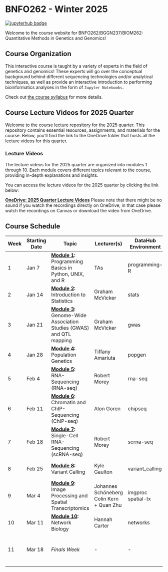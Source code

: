 # BNFO262 - Winter 2025

[![jupyterhub badge](https://img.shields.io/badge/Login%20to%20JupyterHub-grey?style=for-the-badge&logo=jupyter)](https://datahub.ucsd.edu/hub/login)

Welcome to the course website for BNFO262/BGGN237/BIOM262: Quantitative Methods in Genetics and Genomics! 

## Course Organization

This interactive course is taught by a variety of experts in the field of genetics and genomics! These experts will go over the conceptual background behind different sequencing technologies and/or analytical techniques, as well as provide an interactive introduction to performing bioinformatics analyses in the form of `Jupyter Notebooks`. 

Check out [the course syllabus](BNFO262-Syllabus-2025.md) for more details.

## Course Lecture Videos for 2025 Quarter

Welcome to the course lecture repository for the 2025 quarter. This repository contains essential resources, assignments, and materials for the course. Below, you’ll find the link to the OneDrive folder that hosts all the lecture videos for this quarter.

### Lecture Videos

The lecture videos for the 2025 quarter are organized into modules 1 through 10. Each module covers different topics relevant to the course, providing in-depth explanations and insights.

You can access the lecture videos for the 2025 quarter by clicking the link below:

[**OneDrive: 2025 Quarter Lecture Videos**](https://ucsdcloud-my.sharepoint.com/:f:/g/personal/jjauregu_ucsd_edu/Etxg9Nsv7edOvHpe64Sxoc4BJGMhqVgy5wL-RrACTQ_9sA?e=fKjhHq)
Please note that there might be no sound if you watch the recordings directly on OneDrive; in that case please watch the recordings on Canvas or download the video from OneDrive.

## Course Schedule 

| Week | Starting Date | Topic                                                                                    | Lecturer(s)                                  |  DataHub Environment   |  Homework Released                         |
|------|---------------|------------------------------------------------------------------------------------------|----------------------------------------------|------------------------|--------------------------------------------|
| 1    | Jan 7         | **[Module 1](module-1-programming):** Programming Basics in Python, UNIX, and R          | TAs                                          |programming-R           | None                                       |
| 2    | Jan 14        | **[Module 2](module-2-statistics):** Introduction to Statistics                          | Graham McVicker                              |stats                   | None                                       |
| 3    | Jan 21        | **[Module 3](module-3-gwas):** Genome-Wide Association Studies (GWAS) and QTL mapping    | Graham McVicker                              |gwas                    | [Homework 1](hw/hw1) (due 1/30 **9 am**)            |
| 4    | Jan 28        | **[Module 4](module-4-popgen):** Population Genetics                                     | Tiffany Amariuta                             |popgen                  | None                                       |
| 5    | Feb 4         | **[Module 5](module-5-rnaseq):** RNA-Sequencing (RNA-seq)                                | Robert Morey                                 |rna-seq                 | [Homework 2](hw/hw2) (due 2/13 **9 am**)            |
| 6    | Feb 11        | **[Module 6](module-6-chipseq):** Chromatin and ChIP-Sequencing (ChIP-seq)               | Alon Goren                                   |chipseq                 | **Midterm** (due 2/20 **9 am**)                     |
| 7    | Feb 18        | **[Module 7](module-7-scrnaseq):** Single-Cell RNA-Sequencing (scRNA-seq)                | Robert Morey                                 |scrna-seq               | None                                       |
| 8    | Feb 25        | **[Module 8](module-8-variantcalling):** Variant Calling                                 | Kyle Gaulton                                 |variant_calling         | [Homework 3](hw/hw3) (due 3/6 **9 am**)             |
| 9    | Mar 4         | **[Module 9](module-9-imgproc-spatialtx):** Image Processing and Spatial Transcriptomics | Johannes Schöneberg<br>Colin Kern + Quan Zhu |imgproc<br />spatial-tx | None                                       |
| 10   | Mar 11        | **[Module 10](module-10-network):** Network Biology                                      | Hannah Carter                                |networks                | None                                       |
| 11   | Mar 18        | <i>Finals Week</i>                                                                       | -                                            |-                       | **Take-Home Final** (due 3/18 at 11:59 pm)|
